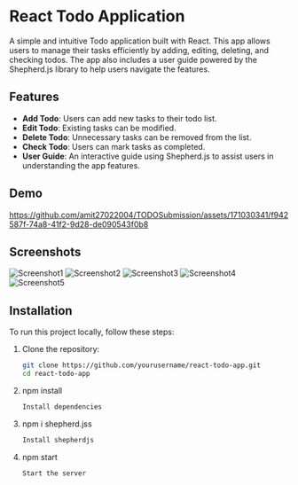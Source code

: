 # React Todo Application

A simple and intuitive Todo application built with React. This app allows users to manage their tasks efficiently by adding, editing, deleting, and checking todos. The app also includes a user guide powered by the Shepherd.js library to help users navigate the features.

## Features

- **Add Todo**: Users can add new tasks to their todo list.
- **Edit Todo**: Existing tasks can be modified.
- **Delete Todo**: Unnecessary tasks can be removed from the list.
- **Check Todo**: Users can mark tasks as completed.
- **User Guide**: An interactive guide using Shepherd.js to assist users in understanding the app features.

## Demo


https://github.com/amit27022004/TODOSubmission/assets/171030341/f942587f-74a8-41f2-9d28-de090543f0b8



## Screenshots

![Screenshot1](https://github.com/amit27022004/TODOSubmission/assets/171030341/3e573d03-9e63-44ae-8e2d-cb10c1e2481b)
![Screenshot2](https://github.com/amit27022004/TODOSubmission/assets/171030341/7adfa9c8-1987-480d-8df8-c7fbc8c9755e)
![Screenshot3](https://github.com/amit27022004/TODOSubmission/assets/171030341/ad2e7fe1-1777-4e59-a549-f8695be27cce)
![Screenshot4](https://github.com/amit27022004/TODOSubmission/assets/171030341/669efae8-c3c7-4027-af5f-18a71678dd1e)
![Screenshot5](https://github.com/amit27022004/TODOSubmission/assets/171030341/39bfd309-3796-4f9e-b5cf-0a1ef850bcd3)

## Installation

To run this project locally, follow these steps:

1. Clone the repository:
   ```bash
   git clone https://github.com/yourusername/react-todo-app.git
   cd react-todo-app
2. npm install
   ```bash
   Install dependencies
3. npm i shepherd.jss
   ```bash
   Install shepherdjs
4. npm start
    ```bash
   Start the server
